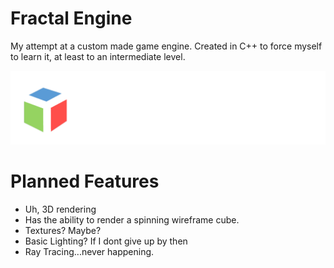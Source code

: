 # Fractal Engine
My attempt at a custom made game engine.
Created in C++ to force myself to learn it, at least to an intermediate level.

![alt text](https://github.com/TheMrSnoop/Fractal-Engine/blob/main/Images/Fractal%20Engine%20Icon.png)

# Planned Features
* Uh, 3D rendering
* Has the ability to render a spinning wireframe cube.
* Textures? Maybe?
* Basic Lighting? If I dont give up by then
* Ray Tracing...never happening.
